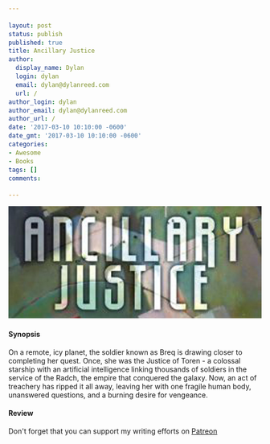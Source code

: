```yaml
---

layout: post
status: publish
published: true
title: Ancillary Justice
author:
  display_name: Dylan
  login: dylan
  email: dylan@dylanreed.com
  url: /
author_login: dylan
author_email: dylan@dylanreed.com
author_url: /
date: '2017-03-10 10:10:00 -0600'
date_gmt: '2017-03-10 10:10:00 -0600'
categories:
- Awesome
- Books
tags: []
comments:

---
```

<a href="https://www.amazon.com/gp/product/031624662X/ref=as_li_tl?ie=UTF8&tag=dylanreed06-20">![Ancillary Justice](https://raw.githubusercontent.com/dylanreed/dylan.blog/gh-pages/images/book-review/ancillary-justice.jpg)</a>

<h4>Synopsis</h4>

On a remote, icy planet, the soldier known as Breq is drawing closer to completing her quest. Once, she was the Justice of Toren - a colossal starship with an artificial intelligence linking thousands of soldiers in the service of the Radch, the empire that conquered the galaxy. Now, an act of treachery has ripped it all away, leaving her with one fragile human body, unanswered questions, and a burning desire for vengeance.

<h4>Review</h4>


Don't forget that you can support my writing efforts on [Patreon](https://www.patreon.com/dylanreed)